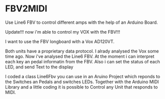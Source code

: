 # FBV2MIDI
Use Line6 FBV to control different amps with the help of an Arduino Board.

Update!!!
now i'm able to control my VOX with the FBV!!!


I want to use the FBV longboard with a Vox AD120VT. 

Both units have a proprietary data protocol.
I alrady analysed the Vox some time ago. 
Now i've analysed the Line6 FBV. 
At the moment i can interpret each key an pedal informatin from the FBV.
Also i can set the status of each LED, and send Text to the display

I coded a class Line6Fbv you can use in an Aruino Project which reponds to the Switches an Pedals and switches LEDs.
Together with the Arduino MIDI Library and a little coding it is possible to Control any Unit that responds to MIDI.






